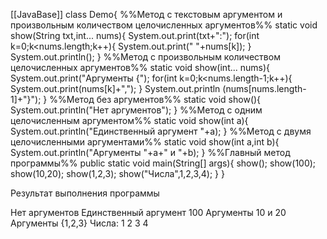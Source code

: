 [[JavaBase]]
class Demo{
%%Метод с текстовым аргументом и произвольным количеством целочисленных аргументов%%
	static void show(String txt,int... nums){
		System.out.print(txt+":");
		for(int k=0;k<nums.length;k++){
			System.out.print(" "+nums[k]);
		}
		System.out.println();
	}
%%Метод с произвольным количеством целочисленных аргументов%%
	static void show(int... nums){
		System.out.print("Аргументы {");
		for(int k=0;k<nums.length-1;k++){
			System.out.print(nums[k]+",");
		}
		System.out.println
		(nums[nums.length-1]+"}");
	}
%%Метод без аргументов%%
	static void show(){
		System.out.println("Нет аргументов");
	}
%%Метод с одним целочисленным аргументом%%
	static void show(int a){
		System.out.println("Единственный аргумент "+a);
	}
%%Метод с двумя целочисленными аргументами%%
	static void show(int a,int b){
		System.out.println("Аргументы "+a+" и "+b);
	}
%%Главный метод программы%%
	public static void main(String[] args){
		show();
		show(100);
		show(10,20);
		show(1,2,3);
		show("Числа",1,2,3,4);
	}
}

Результат выполнения программы

Нет аргументов
Единственный аргумент 100
Аргументы 10 и 20
Аргументы {1,2,3}
Числа: 1 2 3 4